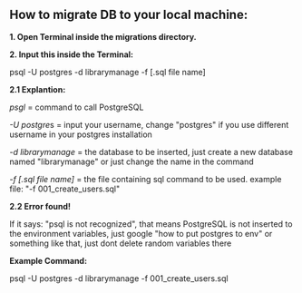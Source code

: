 ## How to migrate DB to your local machine:



**1. Open Terminal inside the migrations directory.**

**2. Input this inside the Terminal:** 

psql -U postgres -d librarymanage -f \[.sql file name]



**2.1 Explantion:**

*psgl* = command to call PostgreSQL

*-U postgre*s = input your username, change "postgres" if you use different username in your postgres installation

*-d librarymanage* = the database to be inserted, just create a new database named "librarymanage" or just change the name in the command

*-f \[.sql file name]* = the file containing sql command to be used. example file: "-f 001\_create\_users.sql"



**2.2 Error found!**

If it says: "psql is not recognized", that means PostgreSQL is not inserted to the environment variables, just google "how to put postgres to env" or something like that, just dont delete random variables there



**Example Command:**

psql -U postgres -d librarymanage -f 001\_create\_users.sql

